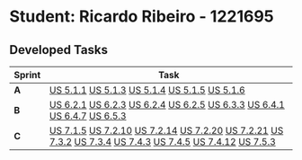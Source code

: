 # Student: Ricardo Ribeiro - 1221695

## Developed Tasks

| Sprint | Task     |
|--------|--------------------|
| **A**  | [US 5.1.1](../../sprint%20A/US%205.1.1/readme.md)  [US 5.1.3](../../sprint%20A/US%205.1.3/readme.md) [US 5.1.4](../../sprint%20A/US%205.1.4/readme.md) [US 5.1.5](../../sprint%20A/US%205.1.5/readme.md) [US 5.1.6](../../sprint%20A/US%205.1.6/readme.md) |
| **B**  | [US 6.2.1](sprint%20B/US%206.2.1/readme.md) [US 6.2.3](sprint%20B/US%206.2.3/readme.md) [US 6.2.4](sprint%20B/US%206.2.4/readme.md) [US 6.2.5](sprint%20B/US%206.2.5/readme.md)  [US 6.3.3](sprint%20B/US%206.3.3/readme.md) [US 6.4.1](sprint%20B/US%206.4.1/readme.md)  [US 6.4.7](sprint%20B/US%206.4.7/readme.md)  [US 6.5.3](sprint%20B/US%206.5.3/readme.md) |
| **C**  | [US 7.1.5](sprint%20C/US%207.1.5/readme.md) [US 7.2.10](sprint%20C/US%207.2.10/readme.md) [US 7.2.14](sprint%20C/US%207.2.14/readme.md) [US 7.2.20](sprint%20C/US%207.2.20/readme.md) [US 7.2.21](sprint%20C/US%207.2.21/readme.md) [US 7.3.2](sprint%20C/US%207.3.2/readme.md) [US 7.3.4](sprint%20C/US%207.3.4/readme.md) [US 7.4.3](sprint%20C/US%207.4.3/readme.md) [US 7.4.5](sprint%20C/US%207.4.5/readme.md) [US 7.4.12](sprint%20C/US%207.4.12/readme.md) [US 7.5.3](sprint%20C/US%207.5.3/readme.md) |
